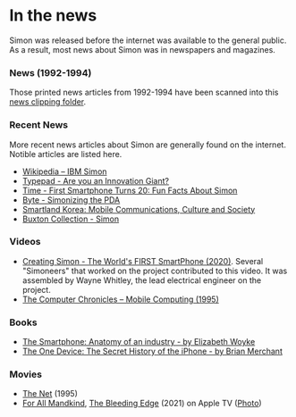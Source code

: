 # In the news
Simon was released before the internet was available to the general public. As a result, most news about Simon was in newspapers
and magazines. 

### News (1992-1994)
Those printed news articles from 1992-1994 have been scanned into this 
[news clipping folder](https://github.com/simoneer/history/tree/master/News_clippings).

### Recent News
More recent news articles about Simon are generally found on the internet. Notible articles are listed here. 

* [Wikipedia – IBM Simon](https://en.wikipedia.org/wiki/IBM_Simon)
* [Typepad - Are you an Innovation Giant?](https://dux.typepad.com/dux/2011/07/are-you-an-innovation-giant-.html)
* [Time - First Smartphone Turns 20: Fun Facts About Simon](https://web.archive.org/web/20140819083729/http://time.com/3137005/first-smartphone-ibm-simon/)
* [Byte - Simonizing the PDA](https://web.archive.org/web/19990221174856/http://byte.com/art/9412/sec11/art3.htm)
* [Smartland Korea: Mobile Communications, Culture and Society](https://books.google.com/books?id=SjKNDgAAQBAJ&pg=PA34#v=onepage&q&f=false)
* [Buxton Collection - Simon](https://www.microsoft.com/buxtoncollection/detail.aspx?id=40&from=http%3A%2F%2Fresearch.microsoft.com%2Fen-us%2Fum%2Fpeople%2Fbibuxton%2Fbuxtoncollection%2Fdetail.aspx%3Fid%3D40)

### Videos
* [Creating Simon - The World's FIRST SmartPhone (2020)](https://www.youtube.com/watch?v=sZ9MzhTybCI). 
Several "Simoneers" that worked on the project contributed to this video. It was assembled by Wayne Whitley, the lead electrical engineer on the project.
* [The Computer Chronicles – Mobile Computing (1995)](https://www.youtube.com/watch?v=S8Mgc8dYLr0)

### Books
* [The Smartphone: Anatomy of an industry - by Elizabeth Woyke](https://www.amazon.com/Smartphone-Anatomy-Industry-Elizabeth-Woyke-ebook/dp/B00JZBE6KU/ref=sr_1_1?dchild=1&keywords=The+Smartphone%3A+Anatomy+of+an+industry&qid=1591652444&sr=8-1)
* [The One Device: The Secret History of the iPhone - by Brian Merchant](https://www.amazon.com/gp/product/B01LWRN0KI)

### Movies
* [The Net](https://www.imdb.com/title/tt0113957/) (1995)
* [For All Mandkind](https://www.imdb.com/title/tt7772588/), [The Bleeding Edge](https://www.imdb.com/title/tt13417002/) (2021) on Apple TV ([Photo](https://www.imdb.com/title/tt13417002/mediaviewer/rm3295008001/))
